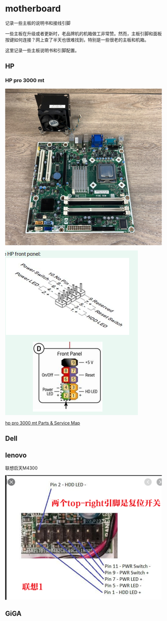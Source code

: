 # motherboard
记录一些主板的说明书和接线引脚

一些主板在升级或者更新时，老品牌机的机箱做工非常赞。然而，主板引脚和面板按键如何连接？网上查了半天也很难找到，特别是一些很老的主板和机箱。

这里记录一些主板说明书和引脚配置。


## HP

### HP pro 3000 mt

![hp pro 3000 mt](./images/hp/hp_pro_3000_mt.jpg)

![hp pro 3000 mt](./images/hp/hp_pro_3000_mt-pinout.png)

[hp pro 3000 mt Parts & Service Map](./images/hp/c01945638_hp_pro_3000_mt.pdf)


## Dell


## lenovo


联想启天M4300

![lenovo 启天 M4300](./images/lenovo/lenovo_qitian-m4300.png)


## GiGA

    


